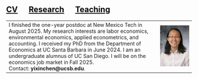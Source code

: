 <style>
a:link {
  color: black;
  background-color: transparent;
  text-decoration: none;
}
a:visited {
  color: black;
  background-color: transparent;
  text-decoration: none;
}
a:hover {
  color: red;
  background-color: transparent;
  text-decoration: none;
}
a:active {
  color: yellow;
  background-color: transparent;
  text-decoration: none;
}
</style>

<h2> <a href="{{site.url}}/assets/pdfs/Resume.pdf"><span style="text-decoration: underline;">CV</span></a><a href="{{site.url}}/research.html"><span style="text-decoration: underline; padding:30px">Research</span></a><a href="{{site.url}}/teaching.html"><span style="text-decoration: underline;">Teaching</span></a></h2>

<!--I am the Weatherall Postdoctoral Fellow at the department of Economics at Queen's University. My primary field of research is <i>Econometrics</i>.<br>Prior to joining Queen's, I received my PhD from the department of Economics at UC San Diego. <br><br> 
Contact: <b>nkudrin@ucsd.edu</b>-->
  
<!--#<img alt="an image of me" src="assets/images/PhotoQueens.jpg" width="auto" height="auto" max-width="50vh">-->

<table border="0">
 <tr>
    <td>I finished the one-year postdoc at New Mexico Tech in August 2025. My research interests are labor economics, environmental economics, applied econometrics, and accounting. I received my PhD from the Department of Economics at UC Santa Barbara in June 2024. I am an undergraduate alumnus of UC San Diego.
I will be on the economics job market in Fall 2025. <br> 
Contact: <b>yixinchen@ucsb.edu</b>.</td>
    <td><img alt="an image of me" src="assets/images/headshot2.jpg" width="auto" height="auto" max-width="50vh"></td>
 </tr>
</table>
